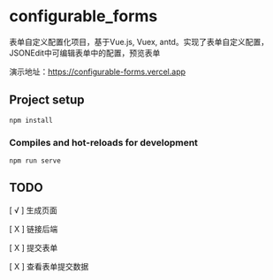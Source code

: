 # configurable_forms
表单自定义配置化项目，基于Vue.js, Vuex, antd。实现了表单自定义配置，JSONEdit中可编辑表单中的配置，预览表单

演示地址：https://configurable-forms.vercel.app

## Project setup
```
npm install
```

### Compiles and hot-reloads for development
```
npm run serve
```
## TODO

[ √ ] 生成页面

[ X ] 链接后端

[ X ] 提交表单

[ X ] 查看表单提交数据
